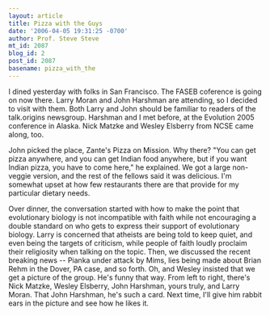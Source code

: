 ```yaml
---
layout: article
title: Pizza with the Guys
date: '2006-04-05 19:31:25 -0700'
author: Prof. Steve Steve
mt_id: 2087
blog_id: 2
post_id: 2087
basename: pizza_with_the
---
```

I dined yesterday with folks in San Francisco. The FASEB coference is going on now there. Larry Moran and John Harshman are attending, so I decided to visit with them. Both Larry and John should be familiar to readers of the talk.origins newsgroup. Harshman and I met before, at the Evolution 2005 conference in Alaska. Nick Matzke and Wesley Elsberry from NCSE came along, too.

John picked the place, Zante's Pizza on Mission. Why there? "You can get pizza anywhere, and you can get Indian food anywhere, but if you want Indian pizza, you have to come here," he explained. We got a large non-veggie version, and the rest of the fellows said it was delicious. I'm somewhat upset at how few restaurants there are that provide for my particular dietary needs.

Over dinner, the conversation started with how to make the point that evolutionary biology is not incompatible with faith while not encouraging a double standard on who gets to express their support of evolutionary biology. Larry is concerned that atheists are being told to keep quiet, and even being the targets of criticism, while people of faith loudly proclaim their religiosity when talking on the topic. Then, we discussed the recent breaking news -- Pianka under attack by Mims, lies being made about Brian Rehm in the Dover, PA case, and so forth. Oh, and Wesley insisted that we get a picture of the group. He's funny that way. From left to right, there's Nick Matzke, Wesley Elsberry, John Harshman, yours truly, and Larry Moran. That John Harshman, he's such a card. Next time, I'll give him rabbit ears in the picture and see how he likes it.

<img src="http://pandasthumb.org/archives/stevesteve/sf_20060404/dscf3439_ws.jpg" alt="" />

